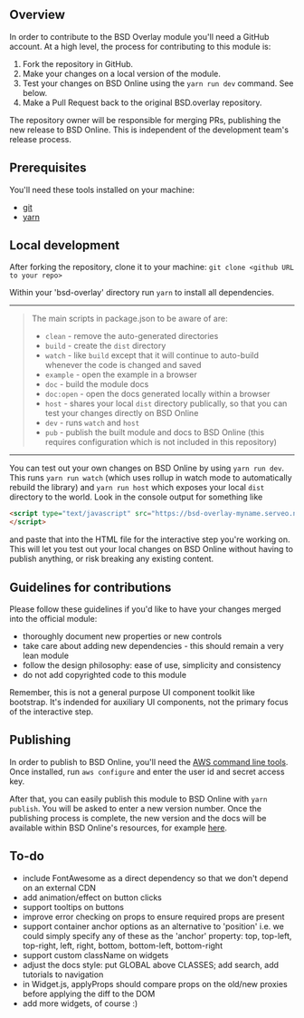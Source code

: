 ## Overview

In order to contribute to the BSD Overlay module you'll need a GitHub account. At a high level, the process for contributing to this module is:
1. Fork the repository in GitHub.
1. Make your changes on a local version of the module.
1. Test your changes on BSD Online using the `yarn run dev` command. See below.
1. Make a Pull Request back to the original BSD.overlay repository.

The repository owner will be responsible for merging PRs, publishing the new release to BSD Online. This is independent of the development team's release process.

## Prerequisites

You'll need these tools installed on your machine:

* [git](https://www.linode.com/docs/development/version-control/how-to-install-git-on-linux-mac-and-windows/)
* [yarn](https://yarnpkg.com/en/docs/install)

## Local development

After forking the repository, clone it to your machine: `git clone <github URL to your repo>`

Within your 'bsd-overlay' directory run `yarn` to install all dependencies.

---
> The main scripts in package.json to be aware of are:
> * `clean` - remove the auto-generated directories
> * `build` - create the `dist` directory
> * `watch` - like `build` except that it will continue to auto-build whenever the code is changed and saved
> * `example` - open the example in a browser
> * `doc` - build the module docs
> * `doc:open` - open the docs generated locally within a browser
> * `host` - shares your local `dist` directory publically, so that you can test your changes directly on BSD Online
> * `dev` - runs `watch` and `host`
> * `pub` - publish the built module and docs to BSD Online (this requires configuration which is not included in this repository)
---

You can test out your own changes on BSD Online by using `yarn run dev`. This runs `yarn run watch` (which uses rollup in watch mode to automatically rebuild the library) and `yarn run host` which exposes your local `dist` directory to the world. Look in the console output for something like 
```HTML
<script type="text/javascript" src="https://bsd-overlay-myname.serveo.net/dist/index.js">
</script>
```
and paste that into the HTML file for the interactive step you're working on. This will let you test out your local changes on BSD Online without having to publish anything, or risk breaking any existing content.

## Guidelines for contributions

Please follow these guidelines if you'd like to have your changes merged into the official module:

* thoroughly document new properties or new controls
* take care about adding new dependencies - this should remain a very lean module
* follow the design philosophy: ease of use, simplicity and consistency
* do not add copyrighted code to this module

Remember, this is not a general purpose UI component toolkit like bootstrap. It's indended for auxiliary UI components, not the primary focus of the interactive step.

## Publishing

In order to publish to BSD Online, you'll need the [AWS command line tools](https://docs.aws.amazon.com/cli/latest/userguide/installing.html). Once installed, run `aws configure` and enter the user id and secret access key.

After that, you can easily publish this module to BSD Online with `yarn publish`. You will be asked to enter a new version number. Once the publishing process is complete, the new version and the docs will be available within BSD Online's resources, for example [here](https://app.bsd.education/resources/modules/bsd-overlay/0.1.8/docs/index.html).

## To-do

* include FontAwesome as a direct dependency so that we don't depend on an external CDN
* add animation/effect on button clicks
* support tooltips on buttons
* improve error checking on props to ensure required props are present
* support container anchor options as an alternative to 'position' i.e. we could simply specify any of these as the 'anchor' property: top, top-left, top-right, left, right, bottom, bottom-left, bottom-right
* support custom className on widgets
* adjust the docs style: put GLOBAL above CLASSES; add search, add tutorials to navigation
* in Widget.js, applyProps should compare props on the old/new proxies before applying the diff to the DOM
* add more widgets, of course :)